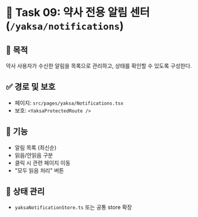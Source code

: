 
# 🧾 Task 09: 약사 전용 알림 센터 (`/yaksa/notifications`)

## 🎯 목적
약사 사용자가 수신한 알림을 목록으로 관리하고, 상태를 확인할 수 있도록 구성한다.

## ✅ 경로 및 보호
- 페이지: `src/pages/yaksa/Notifications.tsx`
- 보호: `<YaksaProtectedRoute />`

## 🧩 기능
- 알림 목록 (최신순)
- 읽음/안읽음 구분
- 클릭 시 관련 페이지 이동
- "모두 읽음 처리" 버튼

## 🧱 상태 관리
- `yaksaNotificationStore.ts` 또는 공통 store 확장
